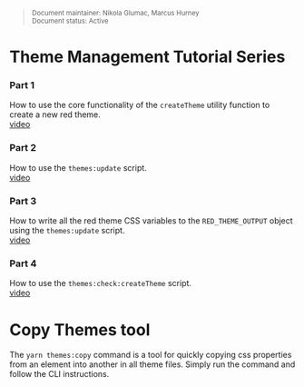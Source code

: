 <blockquote>
<sub>Document maintainer: Nikola Glumac, Marcus Hurney<br/>Document status: Active</sub>
</blockquote>

# Theme Management Tutorial Series

### Part 1
How to use the core functionality of the `createTheme` utility function to create a new
red theme.  
[video](https://youtu.be/P4oI7aVWyO0)

### Part 2
How to use the `themes:update` script.  
[video](https://youtu.be/WBaInSR6SRM)

### Part 3
How to write all the red theme CSS variables to the `RED_THEME_OUTPUT` object using the `themes:update` script.  
[video](https://youtu.be/HMlQwYS6qD4)

### Part 4
How to use the `themes:check:createTheme` script.  
[video](https://youtu.be/C1OfIggOOGE)

# Copy Themes tool
The `yarn themes:copy` command is a tool for quickly copying css properties from an element into another in all theme files. Simply run the command and follow the CLI instructions.
